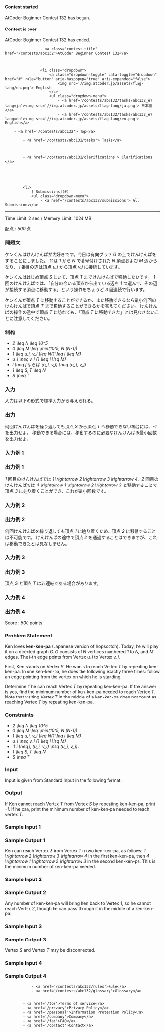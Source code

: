 
#### Contest started

AtCoder Beginner Contest 132 has begun.

#### Contest is over

AtCoder Beginner Contest 132 has ended.

				
					- <a class="contest-title" href='/contests/abc132'>AtCoder Beginner Contest 132</a>
				
				
					
					<li class="dropdown">
						<a class="dropdown-toggle" data-toggle="dropdown" href="#" role="button" aria-haspopup="true" aria-expanded="false">
							<img src='//img.atcoder.jp/assets/flag-lang/en.png'> English 
						</a>
						<ul class="dropdown-menu">
							- <a href='/contests/abc132/tasks/abc132_e?lang=ja'><img src='//img.atcoder.jp/assets/flag-lang/ja.png'> 日本語</a>
							- <a href='/contests/abc132/tasks/abc132_e?lang=en'><img src='//img.atcoder.jp/assets/flag-lang/en.png'> English</a>
						
		- <a href='/contests/abc132'> Top</a>
		
			- <a href='/contests/abc132/tasks'> Tasks</a>
		

		
			- <a href='/contests/abc132/clarifications'> Clarifications </a>
		

		

		
			<li>
				[ Submissions](#)
				<ul class="dropdown-menu">
					- <a href='/contests/abc132/submissions'> All Submissions</a>
					
				
---


Time Limit: 2 sec / Memory Limit: 1024 MB

配点 : <var>500</var> 点

### 問題文

ケンくんはけんけんぱが大好きです。今日は有向グラフ <var>G</var> の上でけんけんぱをすることにしました。
<var>G</var> は <var>1</var> から <var>N</var> で番号付けされた <var>N</var> 頂点および <var>M</var> 辺からなり、
<var>i</var> 番目の辺は頂点 <var>u_i</var> から頂点 <var>v_i</var> に接続しています。

ケンくんははじめ頂点 <var>S</var> にいて、頂点 <var>T</var> までけんけんぱで移動したいです。
<var>1</var> 回のけんけんぱでは、「自分の今いる頂点から出ている辺を <var>1</var> つ選んで、その辺が接続する頂点に移動する」という操作をちょうど <var>3</var> 回連続で行います。

ケンくんが頂点 <var>T</var> に移動することができるか、また移動できるなら最小何回のけんけんぱで頂点 <var>T</var> まで移動することができるかを答えてください。
けんけんぱの操作の途中で頂点 <var>T</var> に訪れても、「頂点 <var>T</var> に移動できた」とは見なさないことに注意してください。

### 制約

- <var>2 \leq N \leq 10^5</var>
- <var>0 \leq M \leq \min(10^5, N (N-1))</var>
- <var>1 \leq u_i, v_i \leq N(1 \leq i \leq M)</var>
- <var>u_i \neq v_i (1 \leq i \leq M)</var>
- <var>i \neq j</var> ならば <var>(u_i, v_i) \neq (u_j, v_j)</var>
- <var>1 \leq S, T \leq N</var>
- <var>S \neq T</var>

### 入力

入力は以下の形式で標準入力から与えられる。

### 出力

何回けんけんぱを繰り返しても頂点 <var>S</var> から頂点 <var>T</var> へ移動できない場合には、<var>-1</var> を出力せよ。
移動できる場合には、移動するのに必要なけんけんぱの最小回数を出力せよ。

### 入力例 1

### 出力例 1

<var>1</var> 回目のけんけんぱでは <var>1 \rightarrow 2 \rightarrow 3 \rightarrow 4</var>、<var>2</var> 回目のけんけんぱでは <var>4 \rightarrow 1 \rightarrow 2 \rightarrow 3</var> と移動することで頂点 <var>3</var> に辿り着くことができ、これが最小回数です。

### 入力例 2

### 出力例 2

何回けんけんぱを繰り返しても頂点 <var>1</var> に辿り着くため、頂点 <var>2</var> に移動することは不可能です。
けんけんぱの途中で頂点 <var>2</var> を通過することはできますが、これは移動できたとは見なしません。

### 入力例 3

### 出力例 3

頂点 <var>S</var> と頂点 <var>T</var> は非連結である場合があります。

### 入力例 4

### 出力例 4

Score : <var>500</var> points

### Problem Statement

Ken loves **ken-ken-pa** (Japanese version of hopscotch). Today, he will play it on a directed graph <var>G</var>.
<var>G</var> consists of <var>N</var> vertices numbered <var>1</var> to <var>N</var>, and <var>M</var> edges. The <var>i</var>-th edge points from Vertex <var>u_i</var> to Vertex <var>v_i</var>.

First, Ken stands on Vertex <var>S</var>. He wants to reach Vertex <var>T</var> by repeating ken-ken-pa. In one ken-ken-pa, he does the following exactly three times: follow an edge pointing from the vertex on which he is standing.

Determine if he can reach Vertex <var>T</var> by repeating ken-ken-pa. If the answer is yes, find the minimum number of ken-ken-pa needed to reach Vertex <var>T</var>. Note that visiting Vertex <var>T</var> in the middle of a ken-ken-pa does not count as reaching Vertex <var>T</var> by repeating ken-ken-pa.

### Constraints

- <var>2 \leq N \leq 10^5</var>
- <var>0 \leq M \leq \min(10^5, N (N-1))</var>
- <var>1 \leq u_i, v_i \leq N(1 \leq i \leq M)</var>
- <var>u_i \neq v_i (1 \leq i \leq M)</var>
- If <var>i \neq j</var>, <var>(u_i, v_i) \neq (u_j, v_j)</var>.
- <var>1 \leq S, T \leq N</var>
- <var>S \neq T</var>

### Input

Input is given from Standard Input in the following format:

### Output

If Ken cannot reach Vertex <var>T</var> from Vertex <var>S</var> by repeating ken-ken-pa, print <var>-1</var>.
If he can, print the minimum number of ken-ken-pa needed to reach vertex <var>T</var>.

### Sample Input 1

### Sample Output 1

Ken can reach Vertex <var>3</var> from Vertex <var>1</var> in two ken-ken-pa, as follows: <var>1 \rightarrow 2 \rightarrow 3 \rightarrow 4</var> in the first ken-ken-pa, then <var>4 \rightarrow 1 \rightarrow 2 \rightarrow 3</var> in the second ken-ken-pa. This is the minimum number of ken-ken-pa needed.

### Sample Input 2

### Sample Output 2

Any number of ken-ken-pa will bring Ken back to Vertex <var>1</var>, so he cannot reach Vertex <var>2</var>, though he can pass through it in the middle of a ken-ken-pa.

### Sample Input 3

### Sample Output 3

Vertex <var>S</var> and Vertex <var>T</var> may be disconnected.

### Sample Input 4

### Sample Output 4

				- <a href='/contests/abc132/rules'>Rule</a>
				- <a href='/contests/abc132/glossary'>Glossary</a>
				
			
			- <a href='/tos'>Terms of service</a>
			- <a href='/privacy'>Privacy Policy</a>
			- <a href='/personal'>Information Protection Policy</a>
			- <a href='/company'>Company</a>
			- <a href='/faq'>FAQ</a>
			- <a href='/contact'>Contact</a>
			
		

